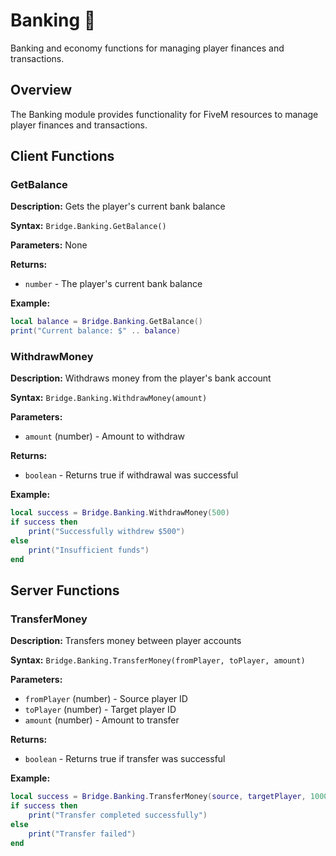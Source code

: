# Banking 🏦

<!--META
nav: true
toc: true
description: Banking and economy functions for managing player finances and transactions.
-->

Banking and economy functions for managing player finances and transactions.

## Overview

The Banking module provides functionality for FiveM resources to manage player finances and transactions.

## Client Functions

### GetBalance

**Description:** Gets the player's current bank balance

**Syntax:** `Bridge.Banking.GetBalance()`

**Parameters:** None

**Returns:**
- `number` - The player's current bank balance

**Example:**
```lua
local balance = Bridge.Banking.GetBalance()
print("Current balance: $" .. balance)
```

### WithdrawMoney

**Description:** Withdraws money from the player's bank account

**Syntax:** `Bridge.Banking.WithdrawMoney(amount)`

**Parameters:**
- `amount` (number) - Amount to withdraw

**Returns:**
- `boolean` - Returns true if withdrawal was successful

**Example:**
```lua
local success = Bridge.Banking.WithdrawMoney(500)
if success then
    print("Successfully withdrew $500")
else
    print("Insufficient funds")
end
```

## Server Functions

### TransferMoney

**Description:** Transfers money between player accounts

**Syntax:** `Bridge.Banking.TransferMoney(fromPlayer, toPlayer, amount)`

**Parameters:**
- `fromPlayer` (number) - Source player ID
- `toPlayer` (number) - Target player ID  
- `amount` (number) - Amount to transfer

**Returns:**
- `boolean` - Returns true if transfer was successful

**Example:**
```lua
local success = Bridge.Banking.TransferMoney(source, targetPlayer, 1000)
if success then
    print("Transfer completed successfully")
else
    print("Transfer failed")
end
```

